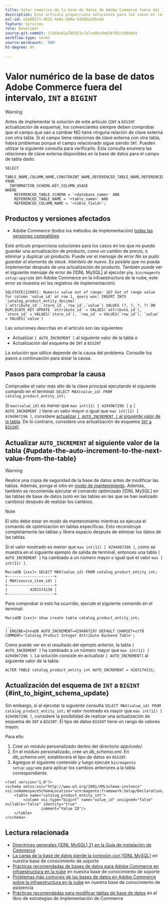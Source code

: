 ```yaml
---
title: Valor numérico de la base de datos de Adobe Commerce fuera del intervalo, de "INT" a "BIGINT"
description: Este artículo proporciona soluciones para los casos en los que no pueda guardar una actualización de producto, como un cambio de precio, o eliminar y duplicar un producto.
exl-id: e2a00371-9032-4e81-b60e-5456ba35be94
feature: Services
role: Developer
source-git-commit: 1fa5ba91a788351c7a7ce8bc0e826f05c5d98de5
workflow-type: tm+mt
source-wordcount: '588'
ht-degree: 0%

---
```


# Valor numérico de la base de datos Adobe Commerce fuera del intervalo, `INT` a `BIGINT`

>[!WARNING]
>
>Antes de implementar la solución de este artículo (`INT` a `BIGINT` actualización de esquema), los comerciantes siempre deben comprobar que el campo que van a cambiar NO tiene ninguna relación de clave externa con otra tabla. Si el campo tiene relaciones de clave externa con otra tabla, habrá problemas porque el campo relacionado sigue siendo `INT`. Pueden utilizar la siguiente consulta para verificarlo. Esta consulta enumera las relaciones de clave externa disponibles en la base de datos para el campo de tabla dado:
>
>```mysql
>SELECT 
>     TABLE_NAME,COLUMN_NAME,CONSTRAINT_NAME,REFERENCED_TABLE_NAME,REFERENCED_COLUMN_NAME
>FROM
>   INFORMATION_SCHEMA.KEY_COLUMN_USAGE
>WHERE
>     REFERENCED_TABLE_SCHEMA = '<database_name>' AND
>     REFERENCED_TABLE_NAME = '<table_name>' AND
>     REFERENCED_COLUMN_NAME = '<table_field>';
>```

## Productos y versiones afectados

* Adobe Commerce (todos los métodos de implementación) [todas las versiones compatibles](https://www.adobe.com/content/dam/cc/en/legal/terms/enterprise/pdfs/Adobe-Commerce-Software-Lifecycle-Policy.pdf)

Este artículo proporciona soluciones para los casos en los que no pueda guardar una actualización de producto, como un cambio de precio, o eliminar y duplicar un producto.
Puede ver el mensaje de error *No se pudo guardar el elemento de stock. Inténtelo de nuevo.* Es posible que no pueda implementar después de una actualización de producto. También puede ver el siguiente mensaje de error de [!DNL MySQL] al ejecutar `php bin/magento setup:upgrade` (en Adobe Commerce en la infraestructura de la nube, este error se muestra en los registros de implementación):

```mysql
SQLSTATE[22003]: Numeric value out of range: 167 Out of range value for column 'value_id' at row 1, query was: INSERT INTO `catalog_product_entity_decimal` (`attribute_id`,`store_id`,`row_id`,`value`) VALUES (?, ?, ?, ?) ON DUPLICATE KEY UPDATE `attribute_id` = VALUES(`attribute_id`), `store_id` = VALUES(`store_id`), `row_id` = VALUES(`row_id`), `value` = VALUES(`value`)
```

Las soluciones descritas en el artículo son las siguientes:
* Actualizar `[ AUTO_INCREMENT ]` al siguiente valor de la tabla o
* Actualización del esquema de `INT` a `BIGINT`

La solución que utilice depende de la causa del problema. Consulte los pasos a continuación para aislar la causa.

## Pasos para comprobar la causa


Compruebe el valor más alto de la clave principal ejecutando el siguiente comando en el terminal: `SELECT MAX(value_id) FROM catalog_product_entity_int;`

Si `max(value_id)` es menor que `max int(11) [ 4294967296 ]` y `[ AUTO_INCREMENT ]` tiene un valor mayor o igual que `max int(11) [ 4294967296 ]`, considere [actualizar `[ AUTO_INCREMENT ]` al siguiente valor de la tabla](#update-the-auto-increment-to-the-next-value-from-the-table). De lo contrario, considere una actualización de esquema [`INT` a `BIGINT`](#int_to_bigint_schema_update).

## Actualizar `AUTO_INCREMENT` al siguiente valor de la tabla {#update-the-auto-increment-to-the-next-value-from-the-table}

>[!WARNING]
>
>Realice una copia de seguridad de la base de datos antes de modificar las tablas. Además, ponga el sitio en [modo de mantenimiento](https://experienceleague.adobe.com/docs/commerce-operations/configuration-guide/setup/application-modes.html#maintenance-mode). Además, también se recomienda ejecutar el comando optimizado [!DNL MySQL] en las tablas de base de datos (solo en las tablas en las que se han realizado cambios) después de realizar los cambios.

>[!NOTE]
>
>El sitio debe estar en modo de mantenimiento mientras se ejecuta el comando de optimización en tablas específicas. Esto reconstruye completamente las tablas y libera espacio después de eliminar los datos de las tablas.

Si el valor mostrado es menor que `max int(11) [ 4294967296 ]`, como se muestra en el siguiente ejemplo de salida de terminal, entonces una tabla `[ AUTO_INCREMENT ]` ha cambiado a un número mayor o igual que el valor `max [ int(11) ]`.

```mariadb
MariaDB [xxx]> SELECT MAX(value_id) FROM catalog_product_entity_int;
+---------------------+
| MAX(source_item_id) |
+---------------------+
|          4283174130 |
+---------------------+
```

Para comprobar si esto ha ocurrido, ejecute el siguiente comando en el terminal:

```
MariaDB [xxx]> show create table catalog_product_entity_int;

...
) ENGINE=InnoDB AUTO_INCREMENT=4294967297 DEFAULT CHARSET=utf8 COMMENT='Catalog Product Integer Attribute Backend Table';
```

Como puede ver en el resultado del ejemplo anterior, la tabla `[ AUTO_INCREMENT ]` ha cambiado a un número mayor que `max int(11) [ 4294967296 ]`. La solución consiste en actualizar `[ AUTO_INCREMENT]` al siguiente valor de la tabla:

```
ALTER TABLE catalog_product_entity_int AUTO_INCREMENT = 4283174131;
```

## Actualización del esquema de `INT` a `BIGINT` {#int_to_bigint_schema_update}

Sin embargo, si al ejecutar la siguiente consulta `SELECT MAX(value_id) FROM catalog_product_entity_int;` el valor mostrado es mayor que `max int(11) [ 4294967296 ]`, considere la posibilidad de realizar una actualización de esquema de `INT` a `BIGINT`. El tipo de datos `BIGINT` tiene un rango de valores mayor.

Para ello:

1. Cree un módulo personalizado dentro del directorio *app/code/*.
1. En el módulo personalizado, cree un *db_schema.xml*. En *db_schema.xml*, establecerá el tipo de datos en `BIGINT`.
1. Agregue el siguiente contenido y luego ejecute `bin/magento setup:upgrade` para aplicar los cambios anteriores a la tabla correspondiente.

```
<?xml version="1.0"?>
<schema xmlns:xsi="http://www.w3.org/2001/XMLSchema-instance" xsi:noNamespaceSchemaLocation="urn:magento:framework:Setup/Declaration/Schema/etc/schema.xsd">
    <table name="catalog_product_entity_int">
        <column xsi:type="bigint" name="value_id" unsigned="false" nullable="false" identity="true"
                comment="Value ID"/>
    </table>
</schema>
```


## Lectura relacionada

* [Directrices generales [!DNL MySQL] 2&rbrace; en la Guía de instalación de Commerce](https://experienceleague.adobe.com/docs/commerce-operations/installation-guide/prerequisites/database-server/mysql.html)
* [La carga de la base de datos pierde la conexión con [!DNL MySQL]](https://experienceleague.adobe.com/docs/commerce-knowledge-base/kb/troubleshooting/database/database-upload-loses-connection-to-mysql.html) en nuestra base de conocimiento de soporte
* [Prácticas recomendadas de bases de datos para Adobe Commerce en infraestructura en la nube](https://experienceleague.adobe.com/docs/commerce-knowledge-base/kb/best-practices/database/database-best-practices-for-magento-commerce-cloud.html) en nuestra base de conocimiento de soporte
* [Problemas más comunes de las bases de datos en Adobe Commerce sobre la infraestructura en la nube](https://experienceleague.adobe.com/docs/commerce-knowledge-base/kb/best-practices/database/most-common-database-issues-in-magento-commerce-cloud.html) en nuestra base de conocimiento de asistencia
* [Prácticas recomendadas para modificar tablas de base de datos](https://experienceleague.adobe.com/en/docs/commerce-operations/implementation-playbook/best-practices/development/modifying-core-and-third-party-tables#why-adobe-recommends-avoiding-modifications) en el libro de estrategias de implementación de Commerce
